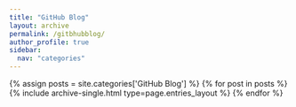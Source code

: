 ```yaml
---
title: "GitHub Blog"
layout: archive
permalink: /gitbhubblog/
author_profile: true
sidebar:
  nav: "categories"
---
```


{% assign posts = site.categories['GitHub Blog'] %}
{% for post in posts %} {% include archive-single.html type=page.entries_layout %} {% endfor %}
